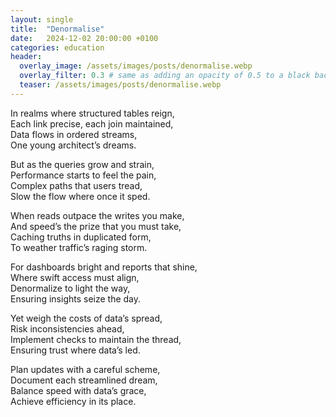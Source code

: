 ```yaml
---
layout: single
title:  "Denormalise"
date:   2024-12-02 20:00:00 +0100
categories: education
header:
  overlay_image: /assets/images/posts/denormalise.webp
  overlay_filter: 0.3 # same as adding an opacity of 0.5 to a black background
  teaser: /assets/images/posts/denormalise.webp
---
```


In realms where structured tables reign, \
Each link precise, each join maintained,\
Data flows in ordered streams,\
One young architect’s dreams.

But as the queries grow and strain,\
Performance starts to feel the pain,\
Complex paths that users tread,\
Slow the flow where once it sped.

When reads outpace the writes you make,\
And speed’s the prize that you must take,\
Caching truths in duplicated form,\
To weather traffic’s raging storm.

For dashboards bright and reports that shine,\
Where swift access must align,\
Denormalize to light the way,\
Ensuring insights seize the day.

Yet weigh the costs of data’s spread,\
Risk inconsistencies ahead,\
Implement checks to maintain the thread,\
Ensuring trust where data’s led.

Plan updates with a careful scheme,\
Document each streamlined dream,\
Balance speed with data’s grace,\
Achieve efficiency in its place.